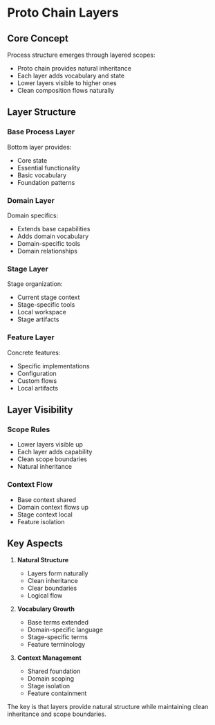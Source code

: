 # Proto Chain Layers

## Core Concept

Process structure emerges through layered scopes:
- Proto chain provides natural inheritance
- Each layer adds vocabulary and state
- Lower layers visible to higher ones
- Clean composition flows naturally

## Layer Structure

### Base Process Layer
Bottom layer provides:
- Core state 
- Essential functionality
- Basic vocabulary
- Foundation patterns

### Domain Layer
Domain specifics:
- Extends base capabilities
- Adds domain vocabulary
- Domain-specific tools
- Domain relationships

### Stage Layer
Stage organization:
- Current stage context
- Stage-specific tools
- Local workspace
- Stage artifacts

### Feature Layer
Concrete features:
- Specific implementations
- Configuration
- Custom flows
- Local artifacts

## Layer Visibility

### Scope Rules
- Lower layers visible up
- Each layer adds capability
- Clean scope boundaries
- Natural inheritance

### Context Flow
- Base context shared
- Domain context flows up
- Stage context local
- Feature isolation

## Key Aspects

1. **Natural Structure**
   - Layers form naturally
   - Clean inheritance
   - Clear boundaries
   - Logical flow

2. **Vocabulary Growth**
   - Base terms extended
   - Domain-specific language
   - Stage-specific terms
   - Feature terminology

3. **Context Management**
   - Shared foundation
   - Domain scoping
   - Stage isolation
   - Feature containment

The key is that layers provide natural structure while maintaining clean inheritance and scope boundaries.